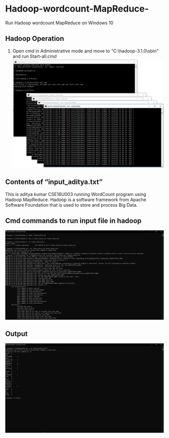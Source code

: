 # Hadoop-wordcount-MapReduce-
Run Hadoop wordcount MapReduce on Windows 10

## Hadoop Operation
1. Open cmd in Administrative mode and move to "C:\hadoop-3.1.0\sbin" and run Start-all.cmd
![alt text](https://github.com/ak224001/Hadoop-wordcount-MapReduce-/blob/master/Images/start%20all.png?raw=true)
## Contents of “input_aditya.txt”
This is aditya kumar CSE16U003 running WordCount program using Hadoop MapReduce. Hadoop is a software framework from Apache Software Foundation that is used to store and process Big Data.

## Cmd commands to run input file in hadoop
![alt text](https://github.com/ak224001/Hadoop-wordcount-MapReduce-/blob/master/Images/input.png?raw=true)
## Output
![alt text](https://github.com/ak224001/Hadoop-wordcount-MapReduce-/blob/master/Images/output.png?raw=true)
